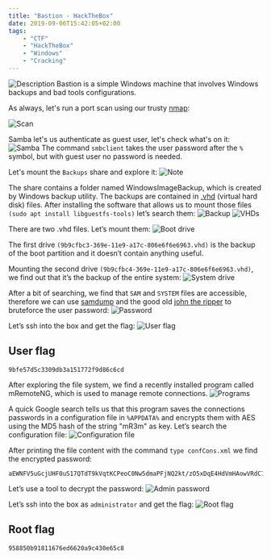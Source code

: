```yaml
---
title: "Bastion - HackTheBox"
date: 2019-09-06T15:42:05+02:00
tags:
    - "CTF"
    - "HackTheBox"
    - "Windows"
    - "Cracking"
---
```

![Description](/images/hackthebox/bastion/info.png)
Bastion is a simple Windows machine that involves Windows backups and bad tools
configurations.

As always, let's run a port scan using our trusty [nmap](https://nmap.org/):

![Scan](/images/hackthebox/bastion/scan.png)

Samba let's us authenticate as guest user, let's check what's on it:
![Samba](/images/hackthebox/bastion/smb.png)
The command `smbclient` takes the user password after the `%` symbol, but with
guest user no password is needed.

Let's mount the `Backups` share and explore it:
![Note](/images/hackthebox/bastion/note.png)

The share contains a folder named WindowsImageBackup, which is created by
Windows backup utility. The backups are contained in
[.vhd](https://en.wikipedia.org/wiki/VHD_(file_format)) (virtual hard disk)
files. After installing the software that allows us to mount those files `(sudo
apt install libguestfs-tools)` let’s search them:
![Backup](/images/hackthebox/bastion/backup.png)
![VHDs](/images/hackthebox/bastion/vhds.png)

There are two .vhd files. Let’s mount them:
![Boot drive](/images/hackthebox/bastion/boothd.png)

The first drive `(9b9cfbc3-369e-11e9-a17c-806e6f6e6963.vhd)` is the backup of the
boot partition and it doesn’t contain anything useful.

Mounting the second drive `(9b9cfbc4-369e-11e9-a17c-806e6f6e6963.vhd)`, we find
out that it’s the backup of the entire system:
![System drive](/images/hackthebox/bastion/systemhd.png)

After a bit of searching, we find that `SAM` and `SYSTEM` files are accessible,
therefore we can use [samdump](https://github.com/geocar/samdump) and the good
old [john the ripper](https://www.openwall.com/john/) to bruteforce the user
password:
![Password](/images/hackthebox/bastion/pass.png)

Let’s ssh into the box and get the flag:
![User flag](/images/hackthebox/bastion/user.png)

## User flag
```
9bfe57d5c3309db3a151772f9d86c6cd
```

After exploring the file system, we find a recently installed program called
mRemoteNG, which is used to manage remote connections.
![Programs](/images/hackthebox/bastion/programs.png)

A quick Google search tells us that this program saves the connections passwords
in a configuration file in `%APPDATA%` and encrypts them with AES using the MD5
hash of the string "mR3m" as key. Let’s search the configuration file:
![Configuration file](/images/hackthebox/bastion/configuration.png)

After printing the file content with the command `type confCons.xml` we find the
encrypted password:

```
aEWNFV5uGcjUHF0uS17QTdT9kVqtKCPeoC0Nw5dmaPFjNQ2kt/zO5xDqE4HdVmHAowVRdC7emf7lWWA10dQKiw==
```

Let’s use a tool to decrypt the password:
![Admin password](/images/hackthebox/bastion/adminpass.png)

Let’s ssh into the box as `administrator` and get the flag:
![Root flag](/images/hackthebox/bastion/root.png)

## Root flag
```
958850b91811676ed6620a9c430e65c8
```
